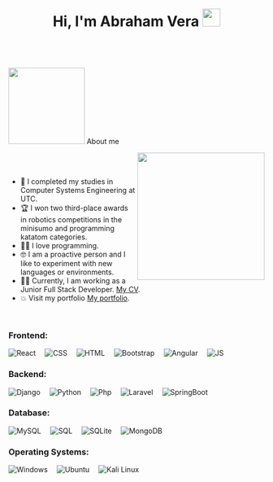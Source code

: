 <h1 align="center">Hi, I'm Abraham Vera <img src="https://media.giphy.com/media/hvRJCLFzcasrR4ia7z/giphy.gif" width="35"></h1>
<p align="center">
	<img src="https://i.gifer.com/origin/d8/d8f244271a7c56bc9fcb22f80505708c_w200.webp](https://www.google.com/url?sa=i&url=https%3A%2F%2Fyouexec.com%2Fpresentation-templates%2Fvideo-fondos-parte-6&psig=AOvVaw2oQ6QTu-7QATkcap6Rg9Km&ust=1713232597320000&source=images&cd=vfe&opi=89978449&ved=0CBEQjRxqFwoTCNDAlvWOw4UDFQAAAAAdAAAAABAs" width="10px">
</p>

<br>
	
 <picture><img src="https://i.gifer.com/origin/d8/d8f244271a7c56bc9fcb22f80505708c_w200.webp" width="150px"></picture> About me

<picture> <img align="right" src="https://github.com/7oSkaaa/7oSkaaa/blob/main/Images/Right_Side.gif?raw=true" width="250px"></picture>

<br><br>

- :school: I completed my studies in Computer Systems Engineering at UTC.
- :trophy: I won two third-place awards in robotics competitions in the minisumo and programming katatom categories.
- :technologist: I love programming.
- :nerd_face: I am a proactive person and I like to experiment with new languages or environments.
- :man_health_worker: Currently, I am working as a Junior Full Stack Developer. [My CV](http://devabraham.com/).
- :boom: Visit my portfolio [My portfolio](http://devabraham.com/).

<br>

### Frontend:
![React](https://img.shields.io/badge/-React-000?&logo=React)&emsp;
![CSS](https://img.shields.io/badge/-CSS-000?&logo=CSS3)&emsp;
![HTML](https://img.shields.io/badge/-HTML-000?&logo=HTML5)&emsp;
![Bootstrap](https://img.shields.io/badge/-Bootstrap-000?&logo=Bootstrap)&emsp;
![Angular](https://img.shields.io/badge/-Angular-000?&logo=Angular)&emsp;
![JS](https://img.shields.io/badge/-JS-000?&logo=Javascript)&emsp;

### Backend:
![Django](https://img.shields.io/badge/-Django-000?&logo=Django)&emsp;
![Python](https://img.shields.io/badge/-Python-000?&logo=Python)&emsp;
![Php](https://img.shields.io/badge/-Php-000?&logo=Php)&emsp;
![Laravel](https://img.shields.io/badge/-Laravel-000?&logo=Laravel)&emsp;
![SpringBoot](https://img.shields.io/badge/-SpringBoot-000?&logo=springboot)&emsp;

### Database:
![MySQL](https://img.shields.io/badge/-MySQL-000?&logo=Mysql)&emsp;
![SQL](https://img.shields.io/badge/-SQL-000?&logo=Sql)&emsp;
![SQLite](https://img.shields.io/badge/-SQLite-000?&logo=SQLite)&emsp;
![MongoDB](https://img.shields.io/badge/-MongoDB-000?&logo=MongoDB)&emsp;

### Operating Systems:
![Windows](https://img.shields.io/badge/-Windows-000?&logo=Windows)&emsp;
![Ubuntu](https://img.shields.io/badge/-Ubuntu-000?&logo=Ubuntu)&emsp;
![Kali Linux](https://img.shields.io/badge/-KaliLinux-000?&logo=KaliLinux)&emsp;
